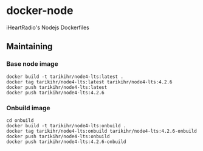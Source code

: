 # docker-node
iHeartRadio's Nodejs Dockerfiles

## Maintaining

### Base node image

```
docker build -t tarikihr/node4-lts:latest .
docker tag tarikihr/node4-lts:latest tarikihr/node4-lts:4.2.6
docker push tarikihr/node4-lts:latest
docker push tarikihr/node4-lts:4.2.6
```

### Onbuild image

```
cd onbuild
docker build -t tarikihr/node4-lts:onbuild .
docker tag tarikihr/node4-lts:onbuild tarikihr/node4-lts:4.2.6-onbuild
docker push tarikihr/node4-lts:onbuild
docker push tarikihr/node4-lts:4.2.6-onbuild
```
